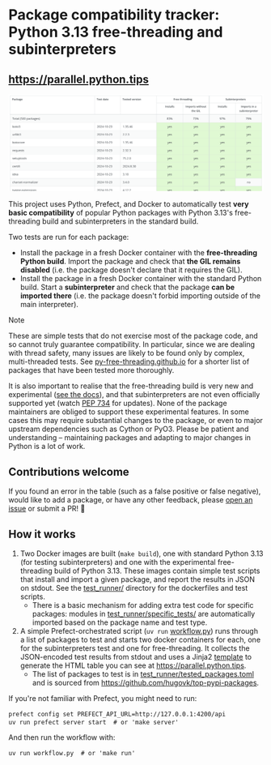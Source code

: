 # Package compatibility tracker: Python 3.13 free-threading and subinterpreters
## https://parallel.python.tips

![](screenshot.png)

This project uses Python, Prefect, and Docker to automatically test
**very basic compatibility** of popular Python packages with
Python 3.13's free-threading build and subinterpreters in the standard build.

Two tests are run for each package:
* Install the package in a fresh Docker container with the **free-threading Python build**. Import the package and check that **the GIL remains disabled** (i.e. the package doesn't declare that it requires the GIL).
* Install the package in a fresh Docker container with the standard Python build. Start a **subinterpreter** and check that the package **can be imported there** (i.e. the package doesn't forbid importing outside of the main interpreter).

> [!NOTE]
> These are simple tests that do not exercise most of the package code, and so cannot truly guarantee compatibility. In particular, since we are dealing with thread safety, many issues are likely to be found only by complex, multi-threaded tests. See [py-free-threading.github.io](https://py-free-threading.github.io/tracking/) for a shorter list of packages that have been tested more thoroughly.

It is also important to realise that the free-threading build is very new and experimental
(<a href="https://docs.python.org/3/howto/free-threading-python.html">see the docs</a>),
and that subinterpreters are not even officially supported yet
(watch <a href="https://peps.python.org/pep-0734/">PEP 734</a> for updates).
None of the package maintainers are obliged to support these experimental features.
In some cases this may require substantial changes to the package,
or even to major upstream dependencies such as Cython or PyO3. Please be patient and understanding
&ndash; maintaining packages and adapting to major changes in Python is a lot of work.

## Contributions welcome
If you found an error in the table (such as a false positive or false negative),
would like to add a package, or have any other feedback, please
<a href="https://github.com/vitawasalreadytaken/parallel-python-tracker/issues">open an issue</a> or submit a PR! 🙏

## How it works
1. Two Docker images are built (`make build`), one with standard Python 3.13 (for testing subinterpreters) and one with the experimental free-threading build of Python 3.13. These images contain simple test scripts that install and import a given package, and report the results in JSON on stdout. See the [test_runner/](./test_runner/) directory for the dockerfiles and test scripts.
    * There is a basic mechanism for adding extra test code for specific packages: modules in [test_runner/specific_tests/](./test_runner/specific_tests/) are automatically imported based on the package name and test type.
2. A simple Prefect-orchestrated script (`uv run` [workflow.py](./workflow.py)) runs through a list of packages to test and starts two docker containers for each, one for the subinterpreters test and one for free-threading. It collects the JSON-encoded test results from stdout and uses a Jinja2 [template](./templates/index.html) to generate the HTML table you can see at https://parallel.python.tips.
    * The list of packages to test is in [test_runner/tested_packages.toml](./test_runner/tested_packages.toml) and is sourced from https://github.com/hugovk/top-pypi-packages.

If you're not familiar with Prefect, you might need to run:

```
prefect config set PREFECT_API_URL=http://127.0.0.1:4200/api
uv run prefect server start  # or 'make server'
```

And then run the workflow with:

```
uv run workflow.py  # or 'make run'
```
